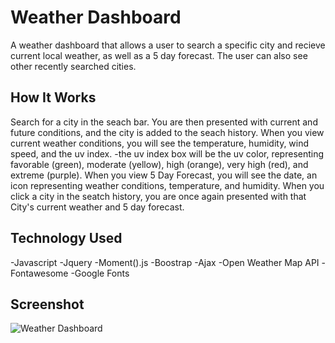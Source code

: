 # Weather Dashboard

A weather dashboard that allows a user to search a specific city and recieve current local weather, as well as a 5 day forecast. The user can also see other recently searched cities.

## How It Works

Search for a city in the seach bar. You are then presented with current and future conditions, and the city is added to the seach history.
When you view current weather conditions, you will see the temperature, humidity, wind speed, and the uv index.
-the uv index box will be the uv color, representing favorable (green), moderate (yellow), high (orange), very high (red), and extreme (purple).
When you view 5 Day Forecast, you will see the date, an icon representing weather conditions, temperature, and humidity.
When you click a city in the seatch history, you are once again presented with that City's current weather and 5 day forecast.

## Technology Used

-Javascript
-Jquery
-Moment().js
-Boostrap
-Ajax
-Open Weather Map API
-Fontawesome
-Google Fonts

## Screenshot

![Weather Dashboard](/Users/mel/code/ucf/homework/week6-homework/Weather-Dashboard-/Assets/Weather-Dashboard.png)
